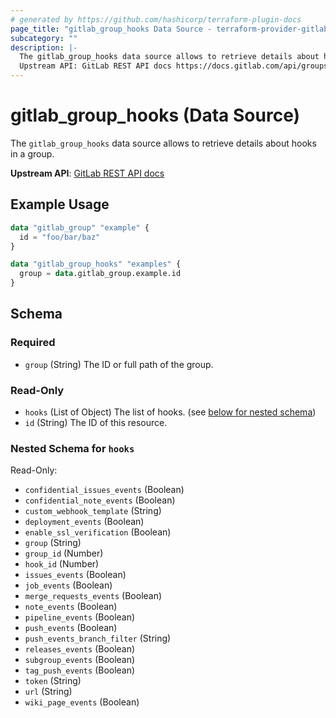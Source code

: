 ```yaml
---
# generated by https://github.com/hashicorp/terraform-plugin-docs
page_title: "gitlab_group_hooks Data Source - terraform-provider-gitlab"
subcategory: ""
description: |-
  The gitlab_group_hooks data source allows to retrieve details about hooks in a group.
  Upstream API: GitLab REST API docs https://docs.gitlab.com/api/groups/#list-group-hooks
---
```


# gitlab_group_hooks (Data Source)

The `gitlab_group_hooks` data source allows to retrieve details about hooks in a group.

**Upstream API**: [GitLab REST API docs](https://docs.gitlab.com/api/groups/#list-group-hooks)

## Example Usage

```terraform
data "gitlab_group" "example" {
  id = "foo/bar/baz"
}

data "gitlab_group_hooks" "examples" {
  group = data.gitlab_group.example.id
}
```

<!-- schema generated by tfplugindocs -->
## Schema

### Required

- `group` (String) The ID or full path of the group.

### Read-Only

- `hooks` (List of Object) The list of hooks. (see [below for nested schema](#nestedatt--hooks))
- `id` (String) The ID of this resource.

<a id="nestedatt--hooks"></a>
### Nested Schema for `hooks`

Read-Only:

- `confidential_issues_events` (Boolean)
- `confidential_note_events` (Boolean)
- `custom_webhook_template` (String)
- `deployment_events` (Boolean)
- `enable_ssl_verification` (Boolean)
- `group` (String)
- `group_id` (Number)
- `hook_id` (Number)
- `issues_events` (Boolean)
- `job_events` (Boolean)
- `merge_requests_events` (Boolean)
- `note_events` (Boolean)
- `pipeline_events` (Boolean)
- `push_events` (Boolean)
- `push_events_branch_filter` (String)
- `releases_events` (Boolean)
- `subgroup_events` (Boolean)
- `tag_push_events` (Boolean)
- `token` (String)
- `url` (String)
- `wiki_page_events` (Boolean)
